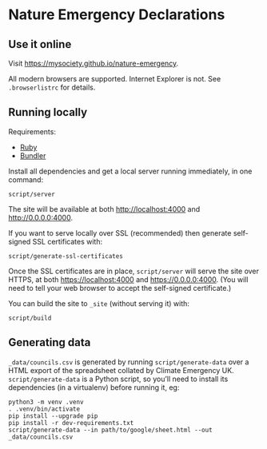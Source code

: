 # Nature Emergency Declarations

## Use it online

Visit <https://mysociety.github.io/nature-emergency>.

All modern browsers are supported. Internet Explorer is not. See `.browserlistrc` for details.

## Running locally

Requirements:

- [Ruby](https://www.ruby-lang.org/en/documentation/installation/)
- [Bundler](https://bundler.io/#getting-started)

Install all dependencies and get a local server running immediately, in one command:

    script/server

The site will be available at both <http://localhost:4000> and <http://0.0.0.0:4000>.

If you want to serve locally over SSL (recommended) then generate self-signed SSL certificates with:

    script/generate-ssl-certificates

Once the SSL certificates are in place, `script/server` will serve the site over HTTPS, at both <https://localhost:4000> and <https://0.0.0.0:4000>. (You will need to tell your web browser to accept the self-signed certificate.)

You can build the site to `_site` (without serving it) with:

    script/build

## Generating data

`_data/councils.csv` is generated by running `script/generate-data` over a HTML export of the spreadsheet collated by Climate Emergency UK. `script/generate-data` is a Python script, so you’ll need to install its dependencies (in a virtualenv) before running it, eg:

    python3 -m venv .venv
    . .venv/bin/activate
    pip install --upgrade pip
    pip install -r dev-requirements.txt
    script/generate-data --in path/to/google/sheet.html --out _data/councils.csv
